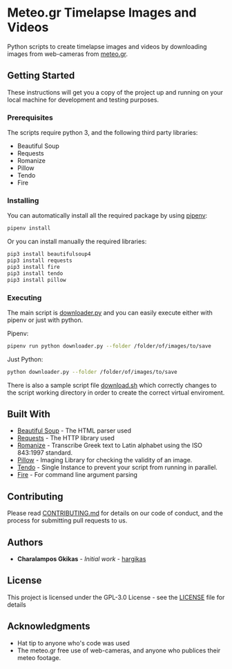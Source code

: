 # Meteo.gr Timelapse Images and Videos

Python scripts to create timelapse images and videos by downloading images from web-cameras from [meteo.gr](http://meteo.gr/webcameras.cfm).

## Getting Started

These instructions will get you a copy of the project up and running on your local machine for development and testing purposes.

### Prerequisites

The scripts require python 3, and the following third party libraries:

* Beautiful Soup
* Requests
* Romanize
* Pillow
* Tendo
* Fire

### Installing

You can automatically install all the required package by using [pipenv](http://pipenv.readthedocs.io/en/latest/):

```bash
pipenv install
```

Or you can install manually the required libraries:

```bash
pip3 install beautifulsoup4
pip3 install requests
pip3 install fire
pip3 install tendo
pip3 install pillow
```

### Executing

The main script is [downloader.py](downloader.py) and you can easily execute either with pipenv or just with python.

Pipenv:

```bash
pipenv run python downloader.py --folder /folder/of/images/to/save
```

Just Python:

```bash
python downloader.py --folder /folder/of/images/to/save
```

There is also a sample script file [download.sh](download.sh) which correctly changes to the script working directory in order to create the correct virtual enviroment.

## Built With

* [Beautiful Soup](https://www.crummy.com/software/BeautifulSoup/bs4/doc/) - The HTML parser used
* [Requests](http://docs.python-requests.org/en/master/) - The HTTP library used
* [Romanize](https://github.com/gschizas/RomanizePython) - Transcribe Greek text to Latin alphabet using the ISO 843:1997 standard.
* [Pillow](https://pillow.readthedocs.io/en/latest/) - Imaging Library for checking the validity of an image.
* [Tendo](https://github.com/pycontribs/tendo) - Single Instance to prevent your script from running in parallel.
* [Fire](https://github.com/google/python-fire) - For command line argument parsing

## Contributing

Please read [CONTRIBUTING.md](https://gist.github.com/hargikas/7d68fd0dbb2932d0a3a851e253b48fc5) for details on our code of conduct, and the process for submitting pull requests to us.

## Authors

* **Charalampos Gkikas** - *Initial work* - [hargikas](https://github.com/hargikas)

## License

This project is licensed under the GPL-3.0 License - see the [LICENSE](LICENSE) file for details

## Acknowledgments

* Hat tip to anyone who's code was used
* The meteo.gr free use of web-cameras, and anyone who publices their meteo footage.
